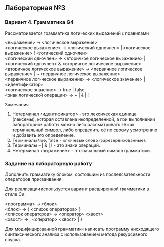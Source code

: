 ## Лабораторная №3
### Вариант 4. Грамматика G4
Рассматривается грамматика логических выражений с правилами

<выражение> -> <логическое выражение> <br />
<логическое выражение> -> <логический одночлен> | <логическое выражение> ! <логический одночлен> <br />
<логический одночлен> -> <вторичное логическое выражение> | <логический одночлен> & <вторичное логическое выражение> <br />
<вторичное логическое выражение> -> <первичное логическое выражение> | ~ <первичное логическое выражение> <br />
<первичное логическое выражение> -> <логическое значение> | <идентификатор> <br />
<логическое значение> -> true | false <br />
<знак логической операции> -> ~ | & | ! <br />

Замечания.
1. Нетерминал <идентификатор> - это лексическая единица (лексемы), которая оставлена неопределенной, а при выполнении лабораторной работы можно либо рассматривать её как терминальный символ, либо определить её по своему усмотрению и добавить это определение.
2. Терминалы true, false - ключевые слова (зарезервированные).
3. Терминалы ~ | & | ! - это знаки операций.
4. Нетерминал <выражение> - это начальный символ грамматики.

### Задание на лабораторную работу
Дополнить грамматику блоком, состоящим из последовательности операторов присваивания.

Для реализации используется вариант расширенной грамматики в стиле Си:

<программа> -> <блок> <br />
<блок> -> { <список операторов> } <br />
<список операторов> -> <оператор> <хвост> <br />
<хвост> -> ; <оператор> <хвост> | ε <br />

Для модифицированной грамматики написать программу нисходящего синтаксического анализа с использованием метода рекурсивного спуска.
